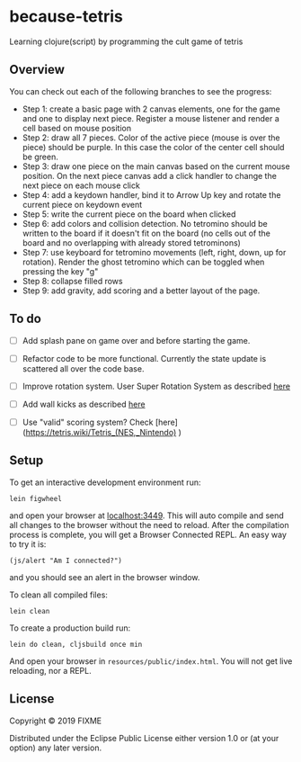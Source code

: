 # because-tetris

Learning clojure(script) by programming the cult game of tetris

## Overview

You can check out each of the following branches to see the progress:


- Step 1: create a basic page with 2 canvas elements, one for the game and one to display next piece. Register a mouse listener and render a cell based on mouse position
- Step 2: draw all 7 pieces. Color of the active piece (mouse is over the piece) should be purple. In this case the color of the center cell should be green.
- Step 3: draw one piece on the main canvas based on the current mouse position. On the next piece canvas add a click handler to change the next piece on each mouse click
- Step 4: add a keydown handler, bind it to Arrow Up key and rotate the current piece on keydown event
- Step 5: write the current piece on the board when clicked
- Step 6: add colors and collision detection. No tetromino should be written to the board if it doesn't fit on the board (no cells out of the board and no overlapping with already stored tetrominons)
- Step 7: use keyboard for tetromino movements (left, right, down, up for rotation). Render the ghost tetromino which can be toggled when pressing the key "g"
- Step 8: collapse filled rows
- Step 9: add gravity, add scoring and a better layout of the page.


## To do

- [ ] Add splash pane on game over and before starting the game.
- [ ] Refactor code to be more functional. Currently the state update is scattered all over the code base. 
- [ ] Improve rotation system. User Super Rotation System as described [here](https://strategywiki.org/wiki/Tetris/Rotation_systems)
- [ ] Add wall kicks as described [here](https://strategywiki.org/wiki/Tetris/Rotation_systems)
- [ ] Use "valid" scoring system? Check [here] (https://tetris.wiki/Tetris_(NES,_Nintendo) )


## Setup

To get an interactive development environment run:

    lein figwheel

and open your browser at [localhost:3449](http://localhost:3449/).
This will auto compile and send all changes to the browser without the
need to reload. After the compilation process is complete, you will
get a Browser Connected REPL. An easy way to try it is:

    (js/alert "Am I connected?")

and you should see an alert in the browser window.

To clean all compiled files:

    lein clean

To create a production build run:

    lein do clean, cljsbuild once min

And open your browser in `resources/public/index.html`. You will not
get live reloading, nor a REPL. 

## License

Copyright © 2019 FIXME

Distributed under the Eclipse Public License either version 1.0 or (at your option) any later version.
